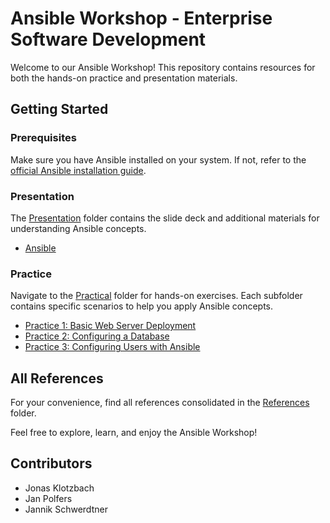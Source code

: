 # Ansible Workshop - Enterprise Software Development

Welcome to our Ansible Workshop! This repository contains resources for both the hands-on practice and presentation materials.

## Getting Started

### Prerequisites
Make sure you have Ansible installed on your system. If not, refer to the [official Ansible installation guide](https://docs.ansible.com/ansible/latest/installation_guide/index.html).

### Presentation
The [Presentation](./Presentation) folder contains the slide deck and additional materials for understanding Ansible concepts. 

- [Ansible](./Presentation/Ansible.pdf)

### Practice
Navigate to the [Practical](./Practical) folder for hands-on exercises. Each subfolder contains specific scenarios to help you apply Ansible concepts.

- [Practice 1: Basic Web Server Deployment](./Practical/Practice1)
- [Practice 2: Configuring a Database](./Practical/Practice2)
- [Practice 3: Configuring Users with Ansible](./Practical/Practice3)

## All References
For your convenience, find all references consolidated in the [References](./References) folder.

Feel free to explore, learn, and enjoy the Ansible Workshop!

## Contributors
- Jonas Klotzbach
- Jan Polfers
- Jannik Schwerdtner

